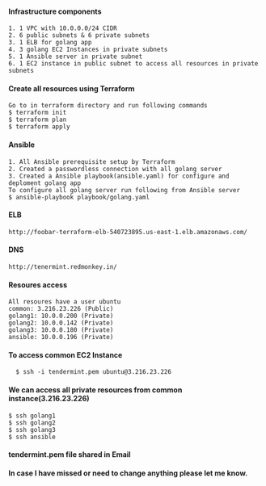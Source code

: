 #### Infrastructure components
	1. 1 VPC with 10.0.0.0/24 CIDR
	2. 6 public subnets & 6 private subnets
	3. 1 ELB for golang app
	4. 3 golang EC2 Instances in private subnets
	5. 1 Ansible server in private subnet
	6. 1 EC2 instance in public subnet to access all resources in private subnets 
	
#### Create all resources using Terraform
	Go to in terraform directory and run following commands
	$ terraform init
	$ terraform plan
	$ terraform apply

#### Ansible
	1. All Ansible prerequisite setup by Terraform
	2. Created a passwordless connection with all golang server
	3. Created a Ansible playbook(ansible.yaml) for configure and deploment golang app
	To configure all golang server run following from Ansible server
	$ ansible-playbook playbook/golang.yaml

#### ELB 
	http://foobar-terraform-elb-540723895.us-east-1.elb.amazonaws.com/

#### DNS
	http://tenermint.redmonkey.in/

#### Resoures access 
	All resoures have a user ubuntu
	common: 3.216.23.226 (Public)
	golang1: 10.0.0.200 (Private)
	golang2: 10.0.0.142 (Private)
	golang3: 10.0.0.180 (Private)
	ansible: 10.0.0.196 (Private)
	
#### To access common EC2 Instance 
 	  $ ssh -i tendermint.pem ubuntu@3.216.23.226

####  We can access all private resources from common instance(3.216.23.226)
	$ ssh golang1
	$ ssh golang2
	$ ssh golang3
	$ ssh ansible

#### tendermint.pem file shared in Email 
#### In case I have missed or need to change anything please let me know.



          	 
